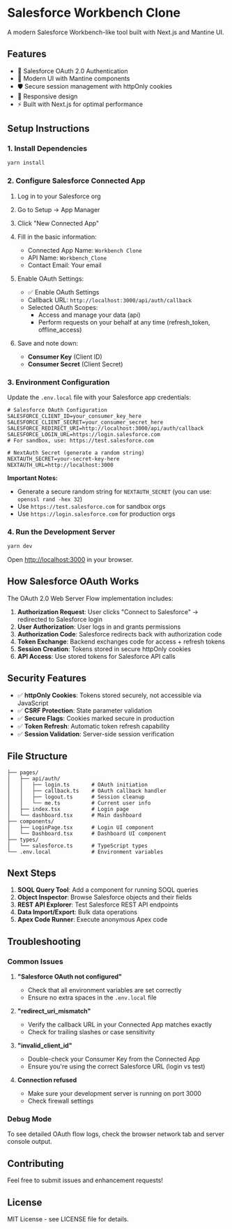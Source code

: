 # Salesforce Workbench Clone

A modern Salesforce Workbench-like tool built with Next.js and Mantine UI.

## Features

- 🔐 Salesforce OAuth 2.0 Authentication
- 🎨 Modern UI with Mantine components
- 🛡️ Secure session management with httpOnly cookies
- 📱 Responsive design
- ⚡ Built with Next.js for optimal performance

## Setup Instructions

### 1. Install Dependencies

```bash
yarn install
```

### 2. Configure Salesforce Connected App

1. Log in to your Salesforce org
2. Go to Setup → App Manager
3. Click "New Connected App"
4. Fill in the basic information:
   - Connected App Name: `Workbench Clone`
   - API Name: `Workbench_Clone`
   - Contact Email: Your email

5. Enable OAuth Settings:
   - ✅ Enable OAuth Settings
   - Callback URL: `http://localhost:3000/api/auth/callback`
   - Selected OAuth Scopes:
     - Access and manage your data (api)
     - Perform requests on your behalf at any time (refresh_token, offline_access)

6. Save and note down:
   - **Consumer Key** (Client ID)
   - **Consumer Secret** (Client Secret)

### 3. Environment Configuration

Update the `.env.local` file with your Salesforce app credentials:

```env
# Salesforce OAuth Configuration
SALESFORCE_CLIENT_ID=your_consumer_key_here
SALESFORCE_CLIENT_SECRET=your_consumer_secret_here
SALESFORCE_REDIRECT_URI=http://localhost:3000/api/auth/callback
SALESFORCE_LOGIN_URL=https://login.salesforce.com
# For sandbox, use: https://test.salesforce.com

# NextAuth Secret (generate a random string)
NEXTAUTH_SECRET=your-secret-key-here
NEXTAUTH_URL=http://localhost:3000
```

**Important Notes:**
- Generate a secure random string for `NEXTAUTH_SECRET` (you can use: `openssl rand -hex 32`)
- Use `https://test.salesforce.com` for sandbox orgs
- Use `https://login.salesforce.com` for production orgs

### 4. Run the Development Server

```bash
yarn dev
```

Open [http://localhost:3000](http://localhost:3000) in your browser.

## How Salesforce OAuth Works

The OAuth 2.0 Web Server Flow implementation includes:

1. **Authorization Request**: User clicks "Connect to Salesforce" → redirected to Salesforce login
2. **User Authorization**: User logs in and grants permissions
3. **Authorization Code**: Salesforce redirects back with authorization code
4. **Token Exchange**: Backend exchanges code for access + refresh tokens
5. **Session Creation**: Tokens stored in secure httpOnly cookies
6. **API Access**: Use stored tokens for Salesforce API calls

## Security Features

- ✅ **httpOnly Cookies**: Tokens stored securely, not accessible via JavaScript
- ✅ **CSRF Protection**: State parameter validation
- ✅ **Secure Flags**: Cookies marked secure in production
- ✅ **Token Refresh**: Automatic token refresh capability
- ✅ **Session Validation**: Server-side session verification

## File Structure

```
├── pages/
│   ├── api/auth/
│   │   ├── login.ts       # OAuth initiation
│   │   ├── callback.ts    # OAuth callback handler
│   │   ├── logout.ts      # Session cleanup
│   │   └── me.ts          # Current user info
│   ├── index.tsx          # Login page
│   └── dashboard.tsx      # Main dashboard
├── components/
│   ├── LoginPage.tsx      # Login UI component
│   └── Dashboard.tsx      # Dashboard UI component
├── types/
│   └── salesforce.ts      # TypeScript types
└── .env.local             # Environment variables
```

## Next Steps

1. **SOQL Query Tool**: Add a component for running SOQL queries
2. **Object Inspector**: Browse Salesforce objects and their fields
3. **REST API Explorer**: Test Salesforce REST API endpoints
4. **Data Import/Export**: Bulk data operations
5. **Apex Code Runner**: Execute anonymous Apex code

## Troubleshooting

### Common Issues

1. **"Salesforce OAuth not configured"**
   - Check that all environment variables are set correctly
   - Ensure no extra spaces in the `.env.local` file

2. **"redirect_uri_mismatch"**
   - Verify the callback URL in your Connected App matches exactly
   - Check for trailing slashes or case sensitivity

3. **"invalid_client_id"**
   - Double-check your Consumer Key from the Connected App
   - Ensure you're using the correct Salesforce URL (login vs test)

4. **Connection refused**
   - Make sure your development server is running on port 3000
   - Check firewall settings

### Debug Mode

To see detailed OAuth flow logs, check the browser network tab and server console output.

## Contributing

Feel free to submit issues and enhancement requests!

## License

MIT License - see LICENSE file for details.
